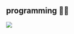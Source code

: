 
<h2 align="left">  programming 👨‍💻</h2>

 <img src="https://www.codewars.com/users/julorapido/badges/large" />

